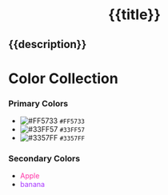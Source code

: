 <h1 align="center">{{title}}</h1>

{{description}}
---

# Color Collection

### Primary Colors
- ![#FF5733](https://via.placeholder.com/15/FF5733/000000?text=+) `#FF5733`
- ![#33FF57](https://via.placeholder.com/15/33FF57/000000?text=+) `#33FF57`
- ![#3357FF](https://via.placeholder.com/15/3357FF/000000?text=+) `#3357FF`

### Secondary Colors
- <span style="color: #FF33A6;">Apple</span>
- <span style="color: #A633FF;background: white">banana</span>


